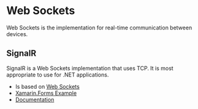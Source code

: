 # Web Sockets

Web Sockets is the implementation for real-time communication between devices.

## SignalR

SignalR is a Web Sockets implementation that uses TCP. It is most appropriate to use for .NET applications.

* Is based on [Web Sockets](https://www.html5rocks.com/en/tutorials/websockets/basics/)
* [Xamarin.Forms Example](https://github.com/schneidenbach/Xamarin-Forms-and-SignalR-Example)
* [Documentation](https://components.xamarin.com/gettingstarted/signalr)
